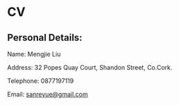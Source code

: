 # CV

## Personal Details: 

Name: Mengjie Liu

Address: 32 Popes Quay Court, Shandon Street, Co.Cork.

Telephone: 0877197119

Email: sanreyue@gmail.com

